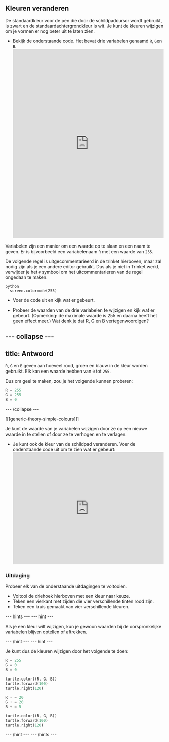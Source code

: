 ## Kleuren veranderen

De standaardkleur voor de pen die door de schildpadcursor wordt gebruikt, is zwart en de standaardachtergrondkleur is wit. Je kunt de kleuren wijzigen om je vormen er nog beter uit te laten zien.

- Bekijk de onderstaande code. Het bevat drie variabelen genaamd `R`, `G`en `B`. <iframe src="https://trinket.io/embed/python/b964b7d3ce" width="100%" height="600" frameborder="0" marginwidth="0" marginheight="0" allowfullscreen></iframe> 

Variabelen zijn een manier om een waarde op te slaan en een naam te geven. Er is bijvoorbeeld een variabelenaam `R` met een waarde van `255`.

De volgende regel is uitgecommentarieerd in de trinket hierboven, maar zal nodig zijn als je een andere editor gebruikt. Dus als je niet in Trinket werkt, verwijder je het `#` symbool om het uitcommentarieren van de regel ongedaan te maken.

    python
      screen.colormode(255)

- Voer de code uit en kijk wat er gebeurt.

- Probeer de waarden van de drie variabelen te wijzigen en kijk wat er gebeurt. (Opmerking: de maximale waarde is 255 en daarna heeft het geen effect meer.) Wat denk je dat R, G en B vertegenwoordigen?

## \--- collapse \---

## title: Antwoord

`R`, `G` en `B` geven aan hoeveel rood, groen en blauw in de kleur worden gebruikt. Elk kan een waarde hebben van `0` tot `255`.

Dus om geel te maken, zou je het volgende kunnen proberen:

```python
R = 255
G = 255
B = 0
```

\--- /collapse \---

[[[generic-theory-simple-colours]]]

Je kunt de waarde van je variabelen wijzigen door ze op een nieuwe waarde in te stellen of door ze te verhogen en te verlagen.

- Je kunt ook de kleur van de schildpad veranderen. Voer de onderstaande code uit om te zien wat er gebeurt: <iframe src="https://trinket.io/embed/python/ab6732d60e" width="100%" height="356" frameborder="0" marginwidth="0" marginheight="0" allowfullscreen></iframe> 

### Uitdaging

Probeer elk van de onderstaande uitdagingen te voltooien.

- Voltooi de driehoek hierboven met een kleur naar keuze.
- Teken een vierkant met zijden die vier verschillende tinten rood zijn.
- Teken een kruis gemaakt van vier verschillende kleuren.

\--- hints \--- \--- hint \---

Als je een kleur wilt wijzigen, kun je gewoon waarden bij de oorspronkelijke variabelen blijven optellen of aftrekken.

\--- /hint \--- \--- hint \---

Je kunt dus de kleuren wijzigen door het volgende te doen:

```python
R = 255
G = 0
B = 0

turtle.color((R, G, B))
turtle.forward(100)
turtle.right(120)

R - = 20
G + = 20
B + = 5

turtle.color((R, G, B))
turtle.forward(100)
turtle.right(120)
```

\--- /hint \--- \--- /hints \---